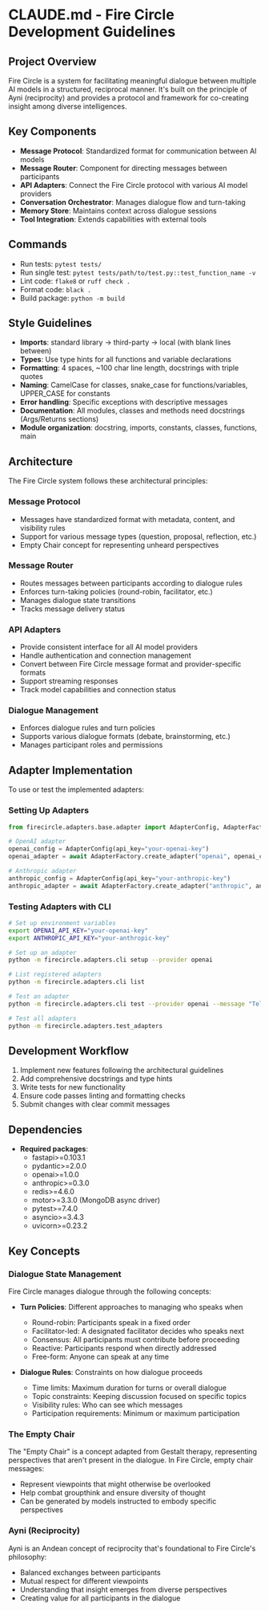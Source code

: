 # CLAUDE.md - Fire Circle Development Guidelines

## Project Overview
Fire Circle is a system for facilitating meaningful dialogue between multiple AI models in a structured, reciprocal manner. It's built on the principle of Ayni (reciprocity) and provides a protocol and framework for co-creating insight among diverse intelligences.

## Key Components
- **Message Protocol**: Standardized format for communication between AI models
- **Message Router**: Component for directing messages between participants
- **API Adapters**: Connect the Fire Circle protocol with various AI model providers
- **Conversation Orchestrator**: Manages dialogue flow and turn-taking
- **Memory Store**: Maintains context across dialogue sessions
- **Tool Integration**: Extends capabilities with external tools

## Commands
- Run tests: `pytest tests/`
- Run single test: `pytest tests/path/to/test.py::test_function_name -v`
- Lint code: `flake8` or `ruff check .`
- Format code: `black .`
- Build package: `python -m build`

## Style Guidelines
- **Imports**: standard library → third-party → local (with blank lines between)
- **Types**: Use type hints for all functions and variable declarations
- **Formatting**: 4 spaces, ~100 char line length, docstrings with triple quotes
- **Naming**: CamelCase for classes, snake_case for functions/variables, UPPER_CASE for constants
- **Error handling**: Specific exceptions with descriptive messages
- **Documentation**: All modules, classes and methods need docstrings (Args/Returns sections)
- **Module organization**: docstring, imports, constants, classes, functions, main

## Architecture
The Fire Circle system follows these architectural principles:

### Message Protocol
- Messages have standardized format with metadata, content, and visibility rules
- Support for various message types (question, proposal, reflection, etc.)
- Empty Chair concept for representing unheard perspectives

### Message Router
- Routes messages between participants according to dialogue rules
- Enforces turn-taking policies (round-robin, facilitator, etc.)
- Manages dialogue state transitions
- Tracks message delivery status

### API Adapters
- Provide consistent interface for all AI model providers
- Handle authentication and connection management
- Convert between Fire Circle message format and provider-specific formats
- Support streaming responses
- Track model capabilities and connection status

### Dialogue Management
- Enforces dialogue rules and turn policies
- Supports various dialogue formats (debate, brainstorming, etc.)
- Manages participant roles and permissions

## Adapter Implementation
To use or test the implemented adapters:

### Setting Up Adapters
```python
from firecircle.adapters.base.adapter import AdapterConfig, AdapterFactory

# OpenAI adapter
openai_config = AdapterConfig(api_key="your-openai-key")
openai_adapter = await AdapterFactory.create_adapter("openai", openai_config)

# Anthropic adapter
anthropic_config = AdapterConfig(api_key="your-anthropic-key")
anthropic_adapter = await AdapterFactory.create_adapter("anthropic", anthropic_config)
```

### Testing Adapters with CLI
```bash
# Set up environment variables
export OPENAI_API_KEY="your-openai-key"
export ANTHROPIC_API_KEY="your-anthropic-key"

# Set up an adapter
python -m firecircle.adapters.cli setup --provider openai

# List registered adapters
python -m firecircle.adapters.cli list

# Test an adapter
python -m firecircle.adapters.cli test --provider openai --message "Tell me about Ayni" --stream

# Test all adapters
python -m firecircle.adapters.test_adapters
```

## Development Workflow
1. Implement new features following the architectural guidelines
2. Add comprehensive docstrings and type hints
3. Write tests for new functionality
4. Ensure code passes linting and formatting checks
5. Submit changes with clear commit messages

## Dependencies
- **Required packages**:
  - fastapi>=0.103.1
  - pydantic>=2.0.0
  - openai>=1.0.0
  - anthropic>=0.3.0
  - redis>=4.6.0
  - motor>=3.3.0 (MongoDB async driver)
  - pytest>=7.4.0
  - asyncio>=3.4.3
  - uvicorn>=0.23.2

## Key Concepts

### Dialogue State Management
Fire Circle manages dialogue through the following concepts:
- **Turn Policies**: Different approaches to managing who speaks when
  - Round-robin: Participants speak in a fixed order
  - Facilitator-led: A designated facilitator decides who speaks next
  - Consensus: All participants must contribute before proceeding
  - Reactive: Participants respond when directly addressed
  - Free-form: Anyone can speak at any time
  
- **Dialogue Rules**: Constraints on how dialogue proceeds
  - Time limits: Maximum duration for turns or overall dialogue
  - Topic constraints: Keeping discussion focused on specific topics
  - Visibility rules: Who can see which messages
  - Participation requirements: Minimum or maximum participation

### The Empty Chair
The "Empty Chair" is a concept adapted from Gestalt therapy, representing perspectives that aren't present in the dialogue. In Fire Circle, empty chair messages:
- Represent viewpoints that might otherwise be overlooked
- Help combat groupthink and ensure diversity of thought
- Can be generated by models instructed to embody specific perspectives

### Ayni (Reciprocity)
Ayni is an Andean concept of reciprocity that's foundational to Fire Circle's philosophy:
- Balanced exchanges between participants
- Mutual respect for different viewpoints
- Understanding that insight emerges from diverse perspectives
- Creating value for all participants in the dialogue